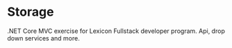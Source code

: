 # Storage

.NET Core MVC exercise for Lexicon Fullstack developer program. Api, drop down services and more.
